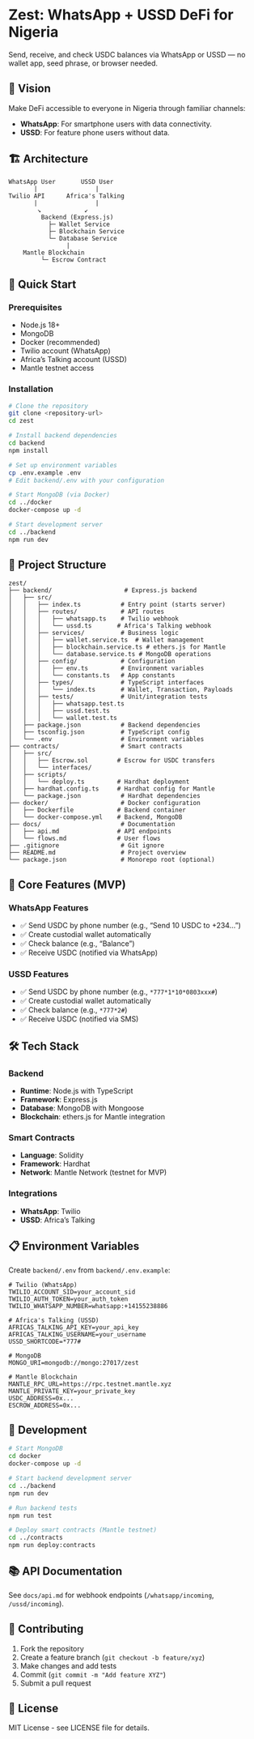 # Zest: WhatsApp + USSD DeFi for Nigeria

Send, receive, and check USDC balances via WhatsApp or USSD — no wallet app, seed phrase, or browser needed.

## 🎯 Vision

Make DeFi accessible to everyone in Nigeria through familiar channels:
- **WhatsApp**: For smartphone users with data connectivity.
- **USSD**: For feature phone users without data.

## 🏗 Architecture

```
WhatsApp User       USSD User
       |                |
Twilio API      Africa's Talking
       |                |
        ↘            ↙
         Backend (Express.js)
           ├─ Wallet Service
           ├─ Blockchain Service
           └─ Database Service
                |
    Mantle Blockchain
         └─ Escrow Contract
```

## 🚀 Quick Start

### Prerequisites

- Node.js 18+
- MongoDB
- Docker (recommended)
- Twilio account (WhatsApp)
- Africa’s Talking account (USSD)
- Mantle testnet access

### Installation

```bash
# Clone the repository
git clone <repository-url>
cd zest

# Install backend dependencies
cd backend
npm install

# Set up environment variables
cp .env.example .env
# Edit backend/.env with your configuration

# Start MongoDB (via Docker)
cd ../docker
docker-compose up -d

# Start development server
cd ../backend
npm run dev
```

## 📁 Project Structure

```
zest/
├── backend/                    # Express.js backend
│   ├── src/
│   │   ├── index.ts           # Entry point (starts server)
│   │   ├── routes/            # API routes
│   │   │   ├── whatsapp.ts    # Twilio webhook
│   │   │   └── ussd.ts       # Africa's Talking webhook
│   │   ├── services/          # Business logic
│   │   │   ├── wallet.service.ts  # Wallet management
│   │   │   ├── blockchain.service.ts # ethers.js for Mantle
│   │   │   └── database.service.ts # MongoDB operations
│   │   ├── config/            # Configuration
│   │   │   ├── env.ts         # Environment variables
│   │   │   └── constants.ts   # App constants
│   │   ├── types/             # TypeScript interfaces
│   │   │   └── index.ts       # Wallet, Transaction, Payloads
│   │   ├── tests/             # Unit/integration tests
│   │   │   ├── whatsapp.test.ts
│   │   │   ├── ussd.test.ts
│   │   │   └── wallet.test.ts
│   ├── package.json           # Backend dependencies
│   ├── tsconfig.json          # TypeScript config
│   └── .env                   # Environment variables
├── contracts/                 # Smart contracts
│   ├── src/
│   │   ├── Escrow.sol        # Escrow for USDC transfers
│   │   └── interfaces/
│   ├── scripts/
│   │   └── deploy.ts         # Hardhat deployment
│   ├── hardhat.config.ts     # Hardhat config for Mantle
│   └── package.json           # Hardhat dependencies
├── docker/                    # Docker configuration
│   ├── Dockerfile            # Backend container
│   └── docker-compose.yml    # Backend, MongoDB
├── docs/                      # Documentation
│   ├── api.md                # API endpoints
│   └── flows.md              # User flows
├── .gitignore                 # Git ignore
├── README.md                  # Project overview
└── package.json               # Monorepo root (optional)
```

## 🔧 Core Features (MVP)

### WhatsApp Features
- ✅ Send USDC by phone number (e.g., “Send 10 USDC to +234…”)
- ✅ Create custodial wallet automatically
- ✅ Check balance (e.g., “Balance”)
- ✅ Receive USDC (notified via WhatsApp)

### USSD Features
- ✅ Send USDC by phone number (e.g., `*777*1*10*0803xxx#`)
- ✅ Create custodial wallet automatically
- ✅ Check balance (e.g., `*777*2#`)
- ✅ Receive USDC (notified via SMS)

## 🛠 Tech Stack

### Backend
- **Runtime**: Node.js with TypeScript
- **Framework**: Express.js
- **Database**: MongoDB with Mongoose
- **Blockchain**: ethers.js for Mantle integration

### Smart Contracts
- **Language**: Solidity
- **Framework**: Hardhat
- **Network**: Mantle Network (testnet for MVP)

### Integrations
- **WhatsApp**: Twilio
- **USSD**: Africa’s Talking

## 📋 Environment Variables

Create `backend/.env` from `backend/.env.example`:

```env
# Twilio (WhatsApp)
TWILIO_ACCOUNT_SID=your_account_sid
TWILIO_AUTH_TOKEN=your_auth_token
TWILIO_WHATSAPP_NUMBER=whatsapp:+14155238886

# Africa's Talking (USSD)
AFRICAS_TALKING_API_KEY=your_api_key
AFRICAS_TALKING_USERNAME=your_username
USSD_SHORTCODE=*777#

# MongoDB
MONGO_URI=mongodb://mongo:27017/zest

# Mantle Blockchain
MANTLE_RPC_URL=https://rpc.testnet.mantle.xyz
MANTLE_PRIVATE_KEY=your_private_key
USDC_ADDRESS=0x...
ESCROW_ADDRESS=0x...
```

## 🚀 Development

```bash
# Start MongoDB
cd docker
docker-compose up -d

# Start backend development server
cd ../backend
npm run dev

# Run backend tests
npm run test

# Deploy smart contracts (Mantle testnet)
cd ../contracts
npm run deploy:contracts
```

## 📚 API Documentation

See `docs/api.md` for webhook endpoints (`/whatsapp/incoming`, `/ussd/incoming`).

## 🤝 Contributing

1. Fork the repository
2. Create a feature branch (`git checkout -b feature/xyz`)
3. Make changes and add tests
4. Commit (`git commit -m "Add feature XYZ"`)
5. Submit a pull request

## 📄 License

MIT License - see LICENSE file for details.